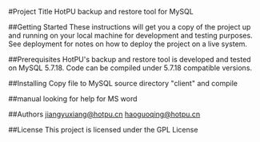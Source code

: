 #Project Title
HotPU backup and restore tool for MySQL

##Getting Started
These instructions will get you a copy of the project up and running on your local machine for development and testing purposes. See deployment for notes on how to deploy the project on a live system.

##Prerequisites
HotPU's backup and restore tool is developed and tested on MySQL 5.7.18. Code can be compiled under 5.7.18 compatible versions.

##Installing
Copy file to MySQL source directory "client" and compile

##manual looking for help for MS word

##Authors
jiangyuxiang@hotpu.cn haoguoqing@hotpu.cn

##License
This project is licensed under the GPL License

